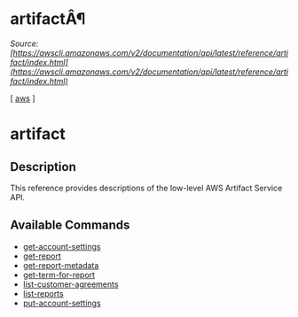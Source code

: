 # artifactÂ¶

*Source: [https://awscli.amazonaws.com/v2/documentation/api/latest/reference/artifact/index.html](https://awscli.amazonaws.com/v2/documentation/api/latest/reference/artifact/index.html)*

[ [aws](https://awscli.amazonaws.com/v2/documentation/api/latest/reference/index.html#cli-aws) ]

# artifact

## Description

This reference provides descriptions of the low-level AWS Artifact Service API.

## Available Commands

- [get-account-settings](https://awscli.amazonaws.com/v2/documentation/api/latest/reference/artifact/get-account-settings.html)
- [get-report](https://awscli.amazonaws.com/v2/documentation/api/latest/reference/artifact/get-report.html)
- [get-report-metadata](https://awscli.amazonaws.com/v2/documentation/api/latest/reference/artifact/get-report-metadata.html)
- [get-term-for-report](https://awscli.amazonaws.com/v2/documentation/api/latest/reference/artifact/get-term-for-report.html)
- [list-customer-agreements](https://awscli.amazonaws.com/v2/documentation/api/latest/reference/artifact/list-customer-agreements.html)
- [list-reports](https://awscli.amazonaws.com/v2/documentation/api/latest/reference/artifact/list-reports.html)
- [put-account-settings](https://awscli.amazonaws.com/v2/documentation/api/latest/reference/artifact/put-account-settings.html)